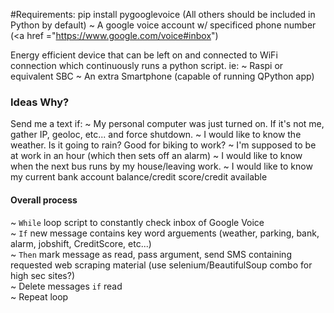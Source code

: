 #Requirements:
pip install pygooglevoice
(All others should be included in Python by default)
~ A google voice account w/ specificed phone number (<a href ="https://www.google.com/voice#inbox")

Energy efficient device that can be left on and connected to WiFi connection which continuously runs a python script. ie:
~ Raspi or equivalent SBC
~ An extra Smartphone (capable of running QPython app)

### Ideas Why?
Send me a text if:
~ My personal computer was just turned on. If it's not me, gather IP, geoloc, etc... and force shutdown.
~ I would like to know the weather. Is it going to rain? Good for biking to work?
~ I'm supposed to be at work in an hour (which then sets off an alarm)
~ I would like to know when the next bus runs by my house/leaving work.
~ I would like to know my current bank account balance/credit score/credit available


#### Overall process

~ `While` loop script to constantly check inbox of Google Voice <br>
~ `If` new message contains key word arguements (weather, parking, bank, alarm, jobshift, CreditScore, etc...) <br>
~ `Then` mark message as read, pass argument, send SMS containing requested web scraping material (use selenium/BeautifulSoup combo for high sec sites?)<br>
~ Delete messages `if` read<br>
~ Repeat loop <br>
